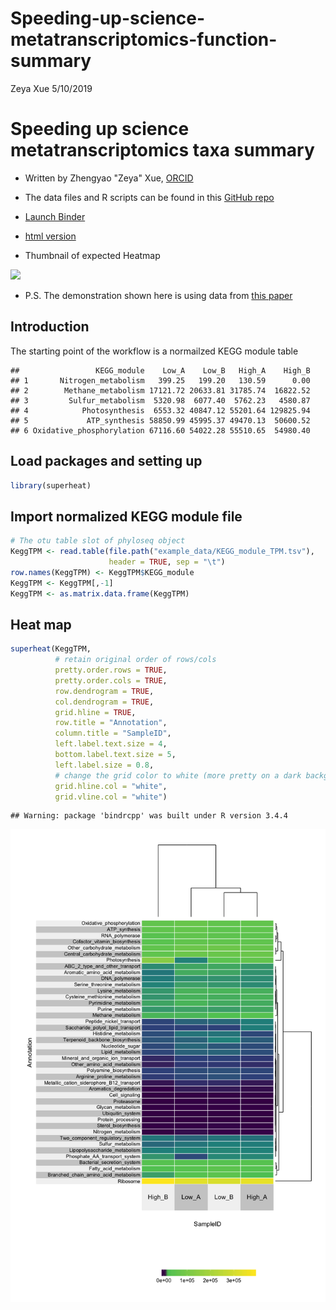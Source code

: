 Speeding-up-science-metatranscriptomics-function-summary
================
Zeya Xue
5/10/2019

Speeding up science metatranscriptomics taxa summary
====================================================

-   Written by Zhengyao "Zeya" Xue, [ORCID](https://orcid.org/0000-0002-4930-8212)
-   The data files and R scripts can be found in this [GitHub repo](https://github.com/zeyaxue/speeding-up-science-binder)
-   [Launch Binder](https://mybinder.org/v2/gh/zeyaxue/speeding-up-science-binder/master?urlpath=rstudio)
-   [html version](https://github.com/zeyaxue/speeding-up-science-binder/blob/master/taxa-summary.md)

-   Thumbnail of expected Heatmap

<img src="https://raw.githubusercontent.com/zeyaxue/speeding-up-science-binder/master/figs/unnamed-chunk-5-1.png" width="50%" />

-   P.S. The demonstration shown here is using data from [this paper](https://aem.asm.org/content/84/1/e02026-17.short)

Introduction
------------

The starting point of the workflow is a normailzed KEGG module table

    ##                 KEGG_module    Low_A    Low_B   High_A    High_B
    ## 1       Nitrogen_metabolism   399.25   199.20   130.59      0.00
    ## 2        Methane_metabolism 17121.72 20633.81 31785.74  16822.52
    ## 3         Sulfur_metabolism  5320.98  6077.40  5762.23   4580.87
    ## 4            Photosynthesis  6553.32 40847.12 55201.64 129825.94
    ## 5             ATP_synthesis 58850.99 45995.37 49470.13  50600.52
    ## 6 Oxidative_phosphorylation 67116.60 54022.28 55510.65  54980.40

Load packages and setting up
----------------------------

``` r
library(superheat)
```

Import normalized KEGG module file
----------------------------------

``` r
# The otu table slot of phyloseq object 
KeggTPM <- read.table(file.path("example_data/KEGG_module_TPM.tsv"),
                      header = TRUE, sep = "\t")
row.names(KeggTPM) <- KeggTPM$KEGG_module
KeggTPM <- KeggTPM[,-1]
KeggTPM <- as.matrix.data.frame(KeggTPM)
```

Heat map
--------

``` r
superheat(KeggTPM,
          # retain original order of rows/cols
          pretty.order.rows = TRUE,
          pretty.order.cols = TRUE,
          row.dendrogram = TRUE,
          col.dendrogram = TRUE,
          grid.hline = TRUE,
          row.title = "Annotation",
          column.title = "SampleID",
          left.label.text.size = 4,
          bottom.label.text.size = 5,
          left.label.size = 0.8,
          # change the grid color to white (more pretty on a dark background)
          grid.hline.col = "white",
          grid.vline.col = "white") 
```

    ## Warning: package 'bindrcpp' was built under R version 3.4.4

![](figs/unnamed-chunk-5-1.png)
